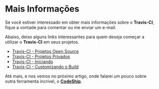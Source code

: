 # <a name="mais-informacoes"></a> Mais Informações

Se você estiver interessado em obter mais informações sobre o **Travis-CI**, fique a vontade para comentar
ou me enviar um e-mail.

Abaixo, deixo alguns links interessantes para quem deseja começar a utilizar
o **Travis-CI** em seus projetos.

- [Travis-CI - Projetos Open Source](https://www.travis-ci.org)
- [Travis-CI - Projetos Privados](https://travis-ci.com/plans)
- [Travis-CI - Iniciando](https://docs.travis-ci.com/user/getting-started/)
- [Travis-CI - Customizando o Build](https://docs.travis-ci.com/user/customizing-the-build/)

Até mais, e nos vemos no próximo artigo, onde falarei um pouco sobre outra ferramenta incrível, o
**[CodeShip](https://codeship.com/)**.
